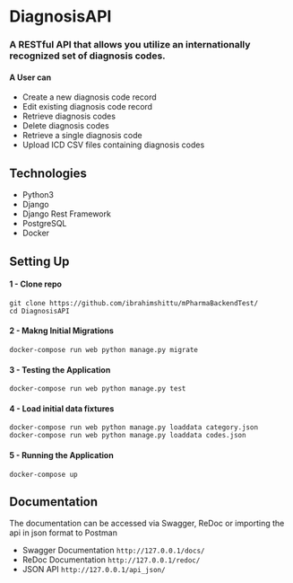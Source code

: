 # DiagnosisAPI

### A RESTful API that allows you utilize an internationally recognized set of diagnosis codes.

#### A User can 
- Create a new diagnosis code record
- Edit existing diagnosis code record
- Retrieve diagnosis codes 
- Delete diagnosis codes 
- Retrieve a single diagnosis code
- Upload ICD CSV files containing diagnosis codes 

##  Technologies 

* Python3
* Django
* Django Rest Framework
* PostgreSQL
* Docker


##  Setting Up

#### 1 - Clone repo
```
git clone https://github.com/ibrahimshittu/mPharmaBackendTest/
cd DiagnosisAPI
```
#### 2 - Makng Initial Migrations
```
docker-compose run web python manage.py migrate
```

#### 3 - Testing the Application
```
docker-compose run web python manage.py test
```

#### 4 - Load initial data fixtures
```
docker-compose run web python manage.py loaddata category.json
docker-compose run web python manage.py loaddata codes.json
```

#### 5 - Running the Application
```
docker-compose up 
```

##  Documentation 

The documentation can be accessed via Swagger, ReDoc or importing the api in json format to Postman

* Swagger Documentation
```http://127.0.0.1/docs/```
* ReDoc Documentation
```http://127.0.0.1/redoc/```
* JSON API 
```http://127.0.0.1/api_json/```


